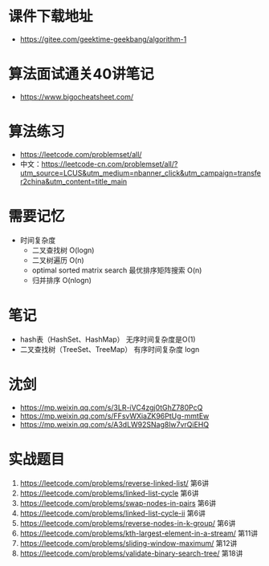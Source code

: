 # 课件下载地址
- https://gitee.com/geektime-geekbang/algorithm-1
  
# 算法面试通关40讲笔记
- https://www.bigocheatsheet.com/



# 算法练习
- https://leetcode.com/problemset/all/
- 中文：https://leetcode-cn.com/problemset/all/?utm_source=LCUS&utm_medium=nbanner_click&utm_campaign=transfer2china&utm_content=title_main



#  需要记忆
- 时间复杂度
  - 二叉查找树  O(logn)
  - 二叉树遍历 O(n)
  - optimal sorted matrix search 最优排序矩阵搜索  O(n)
  - 归并排序  O(nlogn)


# 笔记
- hash表（HashSet、HashMap） 无序时间复杂度是O(1)
- 二叉查找树（TreeSet、TreeMap） 有序时间复杂度 logn


# 沈剑
- https://mp.weixin.qq.com/s/3LR-iVC4zgj0tGhZ780PcQ
- https://mp.weixin.qq.com/s/FFsvWXiaZK96PtUg-mmtEw
- https://mp.weixin.qq.com/s/A3dLW92SNag8lw7vrQiEHQ


# 实战题目
1. https://leetcode.com/problems/reverse-linked-list/  第6讲
2. https://leetcode.com/problems/linked-list-cycle 第6讲
3. https://leetcode.com/problems/swap-nodes-in-pairs  第6讲
4. https://leetcode.com/problems/linked-list-cycle-ii 第6讲
5. https://leetcode.com/problems/reverse-nodes-in-k-group/ 第6讲
6. https://leetcode.com/problems/kth-largest-element-in-a-stream/  第11讲
7. https://leetcode.com/problems/sliding-window-maximum/ 第12讲
8. https://leetcode.com/problems/validate-binary-search-tree/ 第18讲
